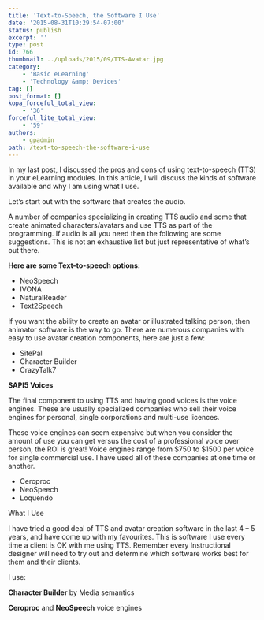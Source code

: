 ```yaml
---
title: 'Text-to-Speech, the Software I Use'
date: '2015-08-31T10:29:54-07:00'
status: publish
excerpt: ''
type: post
id: 766
thumbnail: ../uploads/2015/09/TTS-Avatar.jpg
category:
    - 'Basic eLearning'
    - 'Technology &amp; Devices'
tag: []
post_format: []
kopa_forceful_total_view:
    - '36'
forceful_lite_total_view:
    - '59'
authors:
    - gpadmin
path: /text-to-speech-the-software-i-use
---
```

In my last post, I discussed the pros and cons of using text-to-speech (TTS) in your eLearning modules. In this article, I will discuss the kinds of software available and why I am using what I use.

Let’s start out with the software that creates the audio.

A number of companies specializing in creating TTS audio and some that create animated characters/avatars and use TTS as part of the programming. If audio is all you need then the following are some suggestions. This is not an exhaustive list but just representative of what’s out there.

**Here are some Text-to-speech options:**

- NeoSpeech
- IVONA
- NaturalReader
- Text2Speech

If you want the ability to create an avatar or illustrated talking person, then animator software is the way to go. There are numerous companies with easy to use avatar creation components, here are just a few:

- SitePal
- Character Builder
- CrazyTalk7

**SAPI5 Voices**

The final component to using TTS and having good voices is the voice engines. These are usually specialized companies who sell their voice engines for personal, single corporations and multi-use licences.

These voice engines can seem expensive but when you consider the amount of use you can get versus the cost of a professional voice over person, the ROI is great! Voice engines range from $750 to $1500 per voice for single commercial use. I have used all of these companies at one time or another.

- Ceroproc
- NeoSpeech
- Loquendo

What I Use

I have tried a good deal of TTS and avatar creation software in the last 4 – 5 years, and have come up with my favourites. This is software I use every time a client is OK with me using TTS. Remember every Instructional designer will need to try out and determine which software works best for them and their clients.

I use:

**Character Builder** by Media semantics

**Ceroproc** and **NeoSpeech** voice engines